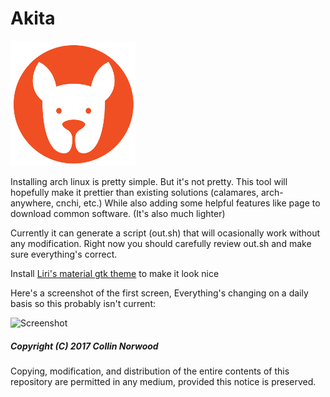 # Akita 

![Icon](https://github.com/Collinthegeek/Akita/blob/master/icon.png) 

Installing arch linux is pretty simple. But it's not pretty. This tool will hopefully make it prettier than existing solutions (calamares, arch-anywhere, cnchi, etc.) While also adding some helpful features like page to download common software. (It's also much lighter)

Currently it can generate a script (out.sh) that  will ocasionally work without any modification. Right now you should carefully review out.sh and make sure everything's correct.


Install [Liri's material gtk theme](https://www.github.com/lirios/material-gtk-theme) to make it look nice


Here's a screenshot of the first screen, Everything's changing on a daily basis so this probably isn't current:

![Screenshot](http://collinnorwood.com/akita/akita.png)

##### Copyright (C) 2017 Collin Norwood

Copying, modification, and distribution of the entire contents of this repository are permitted in any medium, provided this notice is preserved.

